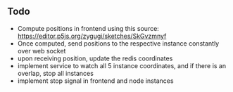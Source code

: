 ## Todo

- Compute positions in frontend using this source: https://editor.p5js.org/zygugi/sketches/SkGvzmnyf
- Once computed, send positions to the respective instance constantly over web socket
- upon receiving position, update the redis coordinates
- implement service to watch all 5 instance coordinates, and if there is an overlap, stop all instances
- implement stop signal in frontend and node instances